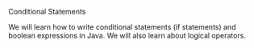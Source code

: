Conditional Statements

We will learn how to write conditional statements (if statements) and boolean expressions in Java.  We will also learn about logical operators. 